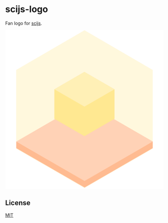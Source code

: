 # scijs-logo
Fan logo for [scijs](https://github.com/scijs).

![logo](512.png)

## License
[MIT](https://tldrlegal.com/license/mit-license)
